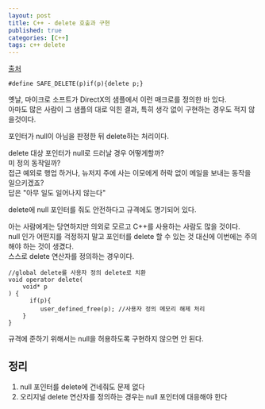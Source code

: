 ```yaml
---
layout: post
title: C++ - delete 호출과 구현
published: true
categories: [C++]
tags: c++ delete
---
```

[출처](http://cpp.aquariuscode.com/delete_fact  )  
  
```
#define SAFE_DELETE(p)if(p){delete p;}
```  
  
옛날, 마이크로 소프트가 DirectX의 샘플에서 이런 매크로를 정의한 바 있다.  
아마도 많은 사람이 그 샘플의 대로 익힌 결과, 특히 생각 없이 구현하는 경우도 적지 않을것이다.  
  
포인터가 null이 아님을 판정한 뒤 delete하는 처리이다.  
  
delete 대상 포인터가 null로 드러날 경우 어떻게할까?  
미 정의 동작일까?  
접근 예외로 행업 하거나, 뉴저지 주에 사는 이모에게 허락 없이 메일을 보내는 동작을 일으키겠죠?  
답은 "아무 일도 일어나지 않는다"  
  
delete에 null 포인터를 줘도 안전하다고 규격에도 명기되어 있다.  
  
  
아는 사람에게는 당연하지만 의외로 모르고 C++를 사용하는 사람도 많을 것이다.  
null 인가 어떤지를 걱정하지 말고 포인터를 delete 할 수 있는 것 대신에 이번에는 주의해야 하는 것이 생겼다.  
스스로 delete 연산자를 정의하는 경우이다.    
```
//global delete를 사용자 정의 delete로 치환
void operator delete(
    void* p
) {
      if(p){
         user_defined_free(p); //사용자 정의 메모리 해제 처리
    }
}
```
규격에 준하기 위해서는 null을 허용하도록 구현하지 않으면 안 된다.  
  
  
## 정리
1. null 포인터를 delete에 건네줘도 문제 없다  
2. 오리지널 delete 연산자를 정의하는 경우는 null 포인터에 대응해야 한다  
  
